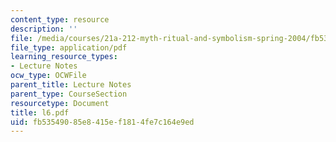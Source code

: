 ```yaml
---
content_type: resource
description: ''
file: /media/courses/21a-212-myth-ritual-and-symbolism-spring-2004/fb53549085e8415ef1814fe7c164e9ed_l6.pdf
file_type: application/pdf
learning_resource_types:
- Lecture Notes
ocw_type: OCWFile
parent_title: Lecture Notes
parent_type: CourseSection
resourcetype: Document
title: l6.pdf
uid: fb535490-85e8-415e-f181-4fe7c164e9ed
---
```

